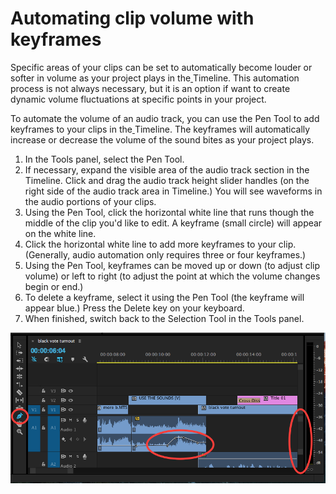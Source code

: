 # Automating clip volume with keyframes

Specific areas of your clips can be set to automatically become louder or softer in volume as your project plays in the[ ](https://jjloomis.gitbooks.io/adobe-audition-basic-audio-editing/content/GLOSSARY.html#multitrack-session)Timeline. This automation process is not always necessary, but it is an option if want to create dynamic volume fluctuations at specific points in your project.

To automate the volume of an audio track, you can use the Pen Tool to add keyframes to your clips in the[ ](https://jjloomis.gitbooks.io/adobe-audition-basic-audio-editing/content/GLOSSARY.html#multitrack-session)Timeline. The keyframes will automatically increase or decrease the volume of the sound bites as your project plays.

1. In the Tools panel, select the Pen Tool.
2. If necessary, expand the visible area of the audio track section in the Timeline. Click and drag the audio track height slider handles \(on the right side of the audio track area in Timeline.\) You will see waveforms in the audio portions of your clips. 
3. Using the Pen Tool, click the horizontal white line that runs though the middle of the clip you'd like to edit. A keyframe \(small circle\) will appear on the white line.
4. Click the horizontal white line to add more keyframes to your clip. \(Generally, audio automation only requires three or four keyframes.\)
5. Using the Pen Tool, keyframes can be moved up or down \(to adjust clip volume\) or left to right \(to adjust the point at which the volume changes begin or end.\) 
6. To delete a keyframe, select it using the Pen Tool \(the keyframe will appear blue.\) Press the Delete key on your keyboard.
7. When finished, switch back to the Selection Tool in the Tools panel.

![](/assets/audio-automation.png)

